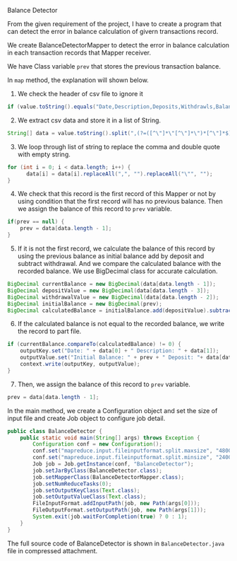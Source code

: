Balance Detector

From the given requirement of the project, I have to create a program that can detect the error in balance calculation of givern transactions record.

We create BalanceDetectorMapper to detect the error in balance calculation in each transaction records that Mapper receiver.

We have Class variable `prev` that stores the previous transaction balance.

In `map` method, the explanation will shown below.
1) We check the header of csv file to ignore it 
```java
if (value.toString().equals("Date,Description,Deposits,Withdrawls,Balance")) return;
```
2) We extract csv data and store it in a list of String.
```java
String[] data = value.toString().split(",(?=([^\"]*\"[^\"]*\")*[^\"]*$)");
```
3) We loop through list of string to replace the comma and double quote with empty string.
```java
for (int i = 0; i < data.length; i++) {
      data[i] = data[i].replaceAll(",", "").replaceAll("\"", "");
}
```
4) We check that this record is the first record of this Mapper or not by using condition that the first record will has no previous balance. Then we assign the balance of this record to `prev` variable.
```java
if(prev == null) {
    prev = data[data.length - 1];
}
```
5) If it is not the first record, we calculate the balance of this record by using the previous balance as initial balance add by deposit and subtract withdrawal. And we compare the calculated balance with the recorded balance. We use BigDecimal class for accurate calculation.
```java
BigDecimal currentBalance = new BigDecimal(data[data.length - 1]);
BigDecimal depositValue = new BigDecimal(data[data.length - 3]);
BigDecimal withdrawalValue = new BigDecimal(data[data.length - 2]);
BigDecimal initialBalance = new BigDecimal(prev);
BigDecimal calculatedBalance = initialBalance.add(depositValue).subtract(withdrawalValue);
```
6) If the calculated balance is not equal to the recorded balance, we write the record to part file.
```java
if (currentBalance.compareTo(calculatedBalance) != 0) {
    outputKey.set("Date: " + data[0] + " Description: " + data[1]);
    outputValue.set("Initial Balance: " + prev + " Deposit: "+ data[data.length - 3] + " Withdrawal: " +data[data.length - 2] + " Calculated Balance: " + calculatedBalance.toString() + " Recorded  Balance: "+ data[data.length - 1] + " Difference: " + calculatedBalance.subtract(currentBalance));
    context.write(outputKey, outputValue);
}
```
7) Then, we assign the balance of this record to `prev` variable.
```java
prev = data[data.length - 1];
```

In the main method, we create a Configuration object and set the size of input file and create Job object to configure job detail.
```java
public class BalanceDetector {
    public static void main(String[] args) throws Exception {
        Configuration conf = new Configuration();
        conf.set("mapreduce.input.fileinputformat.split.maxsize", "48000000");
        conf.set("mapreduce.input.fileinputformat.split.minsize", "24000000");
        Job job = Job.getInstance(conf, "BalanceDetector");
        job.setJarByClass(BalanceDetector.class);
        job.setMapperClass(BalanceDetectorMapper.class);
        job.setNumReduceTasks(0);
        job.setOutputKeyClass(Text.class);
        job.setOutputValueClass(Text.class);
        FileInputFormat.addInputPath(job, new Path(args[0]));
        FileOutputFormat.setOutputPath(job, new Path(args[1]));
        System.exit(job.waitForCompletion(true) ? 0 : 1);
    }
}
```

The full source code of BalanceDetector is shown in `BalanceDetector.java` file in compressed attachment.